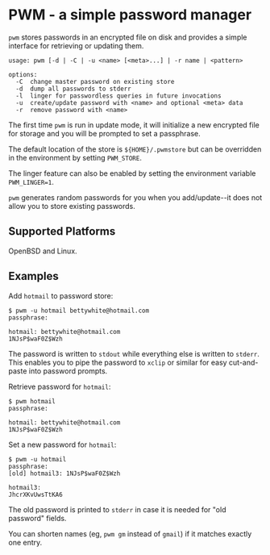 PWM - a simple password manager
==

`pwm` stores passwords in an encrypted file on disk and provides a simple interface for retrieving or updating them.

```
usage: pwm [-d | -C | -u <name> [<meta>...] | -r name | <pattern>

options:
  -C  change master password on existing store
  -d  dump all passwords to stderr
  -l  linger for passwordless queries in future invocations
  -u  create/update password with <name> and optional <meta> data
  -r  remove password with <name>
```
The first time `pwm` is run in update mode, it will initialize a
new encrypted file for storage and you will be prompted to set a
passphrase.

The default location of the store is `${HOME}/.pwmstore`
but can be overridden in the environment by setting `PWM_STORE`.

The linger feature can also be enabled by setting the environment variable `PWM_LINGER=1`.

`pwm` generates random passwords for you when you add/update--it does not allow you to store existing passwords.

Supported Platforms
--
OpenBSD and Linux.


Examples
--

Add `hotmail` to password store:
```
$ pwm -u hotmail bettywhite@hotmail.com
passphrase:

hotmail: bettywhite@hotmail.com
1NJsP$waF0Z$Wzh
```
The password is written to `stdout` while everything else is written to `stderr`. This
enables you to pipe the password to `xclip` or similar for easy cut-and-paste into password prompts.

Retrieve password for `hotmail`:
```
$ pwm hotmail
passphrase:

hotmail: bettywhite@hotmail.com
1NJsP$waF0Z$Wzh
```

Set a new password for `hotmail`:
```
$ pwm -u hotmail
passphrase:
[old] hotmail3: 1NJsP$waF0Z$Wzh

hotmail3:
JhcrXKvUwsTtKA6
```
The old password is printed to `stderr` in case it is needed for "old password" fields.

You can shorten names (eg, `pwm gm` instead of `gmail`) if it
matches exactly one entry.
